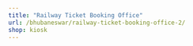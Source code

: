 ```yaml
---
title: "Railway Ticket Booking Office"
url: /bhubaneswar/railway-ticket-booking-office-2/
shop: kiosk
---
```

